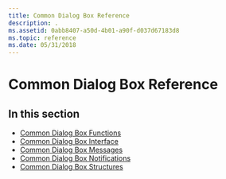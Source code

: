 ```yaml
---
title: Common Dialog Box Reference
description: .
ms.assetid: 0abb8407-a50d-4b01-a90f-d037d67183d8
ms.topic: reference
ms.date: 05/31/2018
---
```


# Common Dialog Box Reference

## In this section

-   [Common Dialog Box Functions](common-dialog-box-functions.md)
-   [Common Dialog Box Interface](common-dialog-box-interfaces.md)
-   [Common Dialog Box Messages](common-dialog-box-messages.md)
-   [Common Dialog Box Notifications](common-dialog-box-notifications.md)
-   [Common Dialog Box Structures](common-dialog-box-structures.md)

 

 




